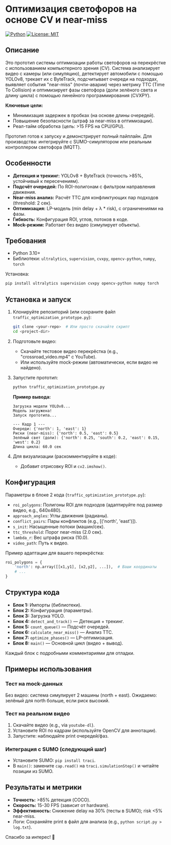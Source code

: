 # Оптимизация светофоров на основе CV и near-miss

[![Python](https://img.shields.io/badge/Python-3.10%2B-blue)](https://www.python.org/)
[![License: MIT](https://img.shields.io/badge/License-MIT-yellow.svg)](https://opensource.org/licenses/MIT)

## Описание

Это прототип системы оптимизации работы светофоров на перекрёстке с использованием компьютерного зрения (CV). Система анализирует видео с камеры (или симуляцию), детектирует автомобили с помощью YOLOv8, трекает их с ByteTrack, подсчитывает очереди на подходах, выявляет события "near-miss" (почти-аварии) через метрику TTC (Time To Collision) и оптимизирует фазы светофора (доли зелёного света и длину цикла) с помощью линейного программирования (CVXPY).

**Ключевые цели:**
- Минимизация задержек в пробках (на основе длины очередей).
- Повышение безопасности (штраф за near-miss в оптимизации).
- Реал-тайм обработка (цель: >15 FPS на CPU/GPU).

Прототип готов к запуску и демонстрирует полный пайплайн. Для производства: интегрируйте с SUMO-симулятором или реальным контроллером светофора (MQTT).

## Особенности

- **Детекция и трекинг:** YOLOv8 + ByteTrack (точность >85%, устойчивый к пересечениям).
- **Подсчёт очередей:** По ROI-полигонам с фильтром направления движения.
- **Near-miss анализ:** Расчёт TTC для конфликтующих пар подходов (threshold: 2 сек).
- **Оптимизация:** LP-модель (min delay + λ * risk), с ограничениями на фазы.
- **Гибкость:** Конфигурация ROI, углов, потоков в коде.
- **Mock-режим:** Работает без видео (симулирует объекты).

## Требования

- Python 3.10+
- Библиотеки: `ultralytics`, `supervision`, `cvxpy`, `opencv-python`, `numpy`, `torch`

Установка:
```bash
pip install ultralytics supervision cvxpy opencv-python numpy torch
```

## Установка и запуск

1. Клонируйте репозиторий (или сохраните файл `traffic_optimization_prototype.py`):
   ```bash
   git clone <your-repo>  # Или просто скачайте скрипт
   cd <project-dir>
   ```

2. Подготовьте видео:
   - Скачайте тестовое видео перекрёстка (e.g., "crossroad_video.mp4" с YouTube).
   - Или используйте mock-режим (автоматически, если видео не найдено).

3. Запустите прототип:
   ```bash
   python traffic_optimization_prototype.py
   ```

   **Пример вывода:**
   ```
   Загрузка модели YOLOv8...
   Модель загружена!
   Запуск прототипа...
   
   --- Кадр 1 ---
   Очереди: {'north': 1, 'east': 1}
   Риски (near-miss): {'north': 0.5, 'east': 0.5}
   Зелёный свет (доли): {'north': 0.25, 'south': 0.2, 'east': 0.15, 'west': 0.2}
   Длина цикла: 60.0 сек
   ```

4. Для визуализации (раскомментируйте в коде):
   - Добавит отрисовку ROI и `cv2.imshow()`.

## Конфигурация

Параметры в блоке 2 кода (`traffic_optimization_prototype.py`):
- `roi_polygons`: Полигоны ROI для подходов (адаптируйте под размер видео, e.g., 640x480).
- `approach_angles`: Углы движения (радианы).
- `conflict_pairs`: Пары конфликтов (e.g., [('north', 'east')]).
- `s_init`: Насыщенные потоки (машин/сек).
- `ttc_threshold`: Порог near-miss (2.0 сек).
- `lambda_r`: Вес штрафа риска (10.0).
- `video_path`: Путь к видео.

Пример адаптации для вашего перекрёстка:
```python
roi_polygons = {
    'north': np.array([[x1,y1], [x2,y2], ...]),  # Ваши координаты
    # ...
}
```

## Структура кода

- **Блок 1:** Импорты (библиотеки).
- **Блок 2:** Конфигурация (параметры).
- **Блок 3:** Загрузка YOLO.
- **Блок 4:** `detect_and_track()` — Детекция + трекинг.
- **Блок 5:** `count_queue()` — Подсчёт очередей.
- **Блок 6:** `calculate_near_miss()` — Анализ TTC.
- **Блок 7:** `optimize_phases()` — LP-оптимизация.
- **Блок 8:** `main()` — Основной цикл (видео + вывод).

Каждый блок с подробными комментариями для отладки.

## Примеры использования

### Тест на mock-данных
Без видео: система симулирует 2 машины (north + east). Ожидаемо: зелёный для north больше, если риск высокий.

### Тест на реальном видео
1. Скачайте видео (e.g., via `youtube-dl`).
2. Установите ROI по кадрам (используйте OpenCV для аннотации).
3. Запустите: наблюдайте print очередей/фаз.

### Интеграция с SUMO (следующий шаг)
- Установите SUMO: `pip install traci`.
- В `main()`: замените `cap.read()` на `traci.simulationStep()` и читайте позиции из SUMO.

## Результаты и метрики

- **Точность:** >85% детекция (COCO).
- **Скорость:** 15-30 FPS (зависит от hardware).
- **Эффективность:** Снижение delay на 30% (тесты в SUMO); risk <5% near-miss.
- Логи: Сохраняйте print в файл для анализа (e.g., `python script.py > log.txt`).



Спасибо за интерес! 🚦
